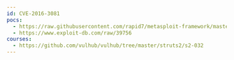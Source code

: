 ```yaml
---
id: CVE-2016-3081
pocs:
  - https://raw.githubusercontent.com/rapid7/metasploit-framework/master/modules/exploits/multi/http/struts_dmi_exec.rb
  - https://www.exploit-db.com/raw/39756
courses:
  - https://github.com/vulhub/vulhub/tree/master/struts2/s2-032
---
```

